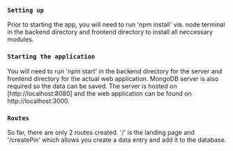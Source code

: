 
### `Setting up`
Prior to starting the app, you will need to run 'npm install' via. node terminal in the backend directory and frontend directory to install all neccessary modules.


### `Starting the application`
You will need to run 'npm start' in the backend directory for the server and frontend directory for the actual web application. MongoDB server is also required so the data can be saved.
The server is hosted on [http://localhost:8080] and the web application can be found on http://localhost:3000.



### `Routes`
So far, there are only 2 routes created. '/' is the landing page and '/createPin' which allows you create a data entry and add it to the database.
